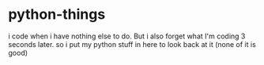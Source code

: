# python-things
i code when i have nothing else to do. But i also forget what I'm coding 3 seconds later. so i put my python stuff in here to look back at it (none of it is good)
